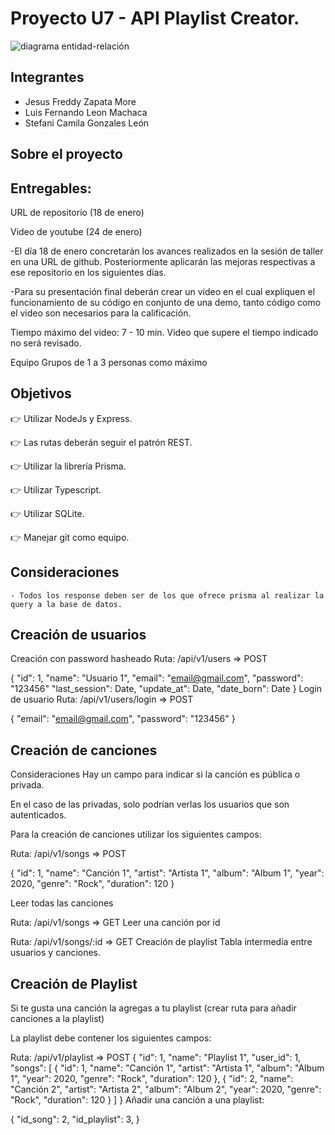 #  **Proyecto U7 - API Playlist Creator.**

![diagrama entidad-relación](/documentación/esquemainicial.png)

## Integrantes

- Jesus Freddy Zapata More
- Luis Fernando Leon Machaca
- Stefani Camila Gonzales León


## Sobre el proyecto

## Entregables:
URL de repositorio (18 de enero)

Video de youtube (24 de enero)

-El día 18 de enero concretarán los avances realizados en la sesión de taller en una URL de github. Posteriormente aplicarán las mejoras respectivas a ese repositorio en los siguientes días.

-Para su presentación final deberán crear un video en el cual expliquen el funcionamiento de su código en conjunto de una demo, tanto código como el video son necesarios para la calificación.

Tiempo máximo del video: 7 - 10 min. Video que supere el tiempo indicado no será revisado.

Equipo
Grupos de 1 a 3 personas como máximo

## Objetivos

👉 Utilizar NodeJs y Express.

👉 Las rutas deberán seguir el patrón REST.

👉 Utilizar la librería Prisma.

👉 Utilizar Typescript.

👉 Utilizar SQLite.

👉 Manejar git como equipo.

## Consideraciones
    - Todos los response deben ser de los que ofrece prisma al realizar la query a la base de datos.

## Creación de usuarios
Creación con password hasheado
Ruta: /api/v1/users => POST

{
  "id": 1,
  "name": "Usuario 1",
  "email": "email@gmail.com",
  "password": "123456"
  "last_session": Date,
  "update_at": Date,
  "date_born": Date
}
Login de usuario
Ruta: /api/v1/users/login => POST

{
  "email": "email@gmail.com",
  "password": "123456"
}

## Creación de canciones
Consideraciones
Hay un campo para indicar si la canción es pública o privada.

En el caso de las privadas, solo podrían verlas los usuarios que son autenticados.

Para la creación de canciones utilizar los siguientes campos:

Ruta: /api/v1/songs => POST

{
  "id": 1,
  "name": "Canción 1",
  "artist": "Artista 1",
  "album": "Album 1",
  "year": 2020,
  "genre": "Rock",
  "duration": 120
}

Leer todas las canciones

Ruta: /api/v1/songs => GET
Leer una canción por id

Ruta: /api/v1/songs/:id => GET
Creación de playlist
Tabla intermedia entre usuarios y canciones.

## Creación de Playlist
Si te gusta una canción la agregas a tu playlist (crear ruta para añadir canciones a la playlist)

La playlist debe contener los siguientes campos:

Ruta: /api/v1/playlist => POST
{
  "id": 1,
  "name": "Playlist 1",
  "user_id": 1,
  "songs": [
    {
      "id": 1,
      "name": "Canción 1",
      "artist": "Artista 1",
      "album": "Album 1",
      "year": 2020,
      "genre": "Rock",
      "duration": 120
    },
    {
      "id": 2,
      "name": "Canción 2",
      "artist": "Artista 2",
      "album": "Album 2",
      "year": 2020,
      "genre": "Rock",
      "duration": 120
    }
  ]
}
Añadir una canción a una playlist:

{
  "id_song": 2,
  "id_playlist": 3,
}
